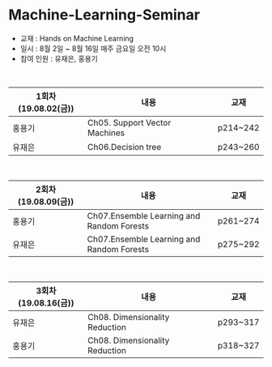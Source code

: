 # Machine-Learning-Seminar


* 교재 : Hands on Machine Learning 
* 일시 : 8월 2일 ~ 8월 16일 매주 금요일 오전 10시
* 참여 인원 : 유재은, 홍용기

<br>

| 1회차(19.08.02(금)) | 내용 | 교재 | 
| ---------- | --------- | ---------- |
| 홍용기 | Ch05. Support Vector Machines <img width=100/>| p214~242 | 
| 유재은 | Ch06.Decision tree | p243~260 | 

<br>


| 2회차(19.08.09(금)) | 내용 | 교재 | 
| ---------- | --------- | ---------- |
| 홍용기 | Ch07.Ensemble Learning and Random Forests | p261~274 | 
| 유재은 | Ch07.Ensemble Learning and Random Forests | p275~292 | 

<br>


| 3회차(19.08.16(금)) | 내용 | 교재 | 
| ---------- | --------- | ---------- |
| 유재은 | Ch08. Dimensionality Reduction <img width=98/>| p293~317 | 
| 홍용기 | Ch08. Dimensionality Reduction | p318~327 | 
